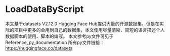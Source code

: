 # LoadDataByScript
本文基于datasets V2.12.0
Hugging Face Hub提供大量的开源数据集，但是在实际的项目中更多的会用到自己的数据集，本文使用尽量清晰、简短的语言描述个人数据脚本的使用、脚本的编写。
本文参考py文件可见于Reference_py_documentation
所有py文件链接：https://huggingface.co/datasets
